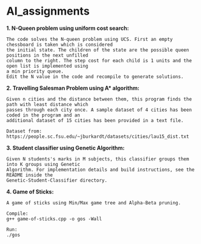 # AI_assignments

**1. N-Queen problem using uniform cost search:**

    The code solves the N-queen problem using UCS. First an empty chessboard is taken which is considered
    the initial state. The children of the state are the possible queen positions in the next unfilled
    column to the right. The step cost for each child is 1 units and the open list is implemented using
    a min priority queue.
    Edit the N value in the code and recompile to generate solutions.



**2. Travelling Salesman Problem using A\* algorithm:**

    Given n cities and the distance between them, this program finds the path with least distance which
    passes through each city once. A sample dataset of 4 cities has been coded in the program and an
    additional dataset of 15 cities has been provided in a text file.

    Dataset from: https://people.sc.fsu.edu/~jburkardt/datasets/cities/lau15_dist.txt


**3. Student classifier using Genetic Algorithm:**

    Given N students's marks in M subjects, this classifier groups them into K groups using Genetic
    Algorithm. For implementation details and build instructions, see the README inside the
    Genetic-Student-Classifier directory.

**4. Game of Sticks:**

    A game of sticks using Min/Max game tree and Alpha-Beta pruning.

    Compile:
    g++ game-of-sticks.cpp -o gos -Wall

    Run:
    ./gos